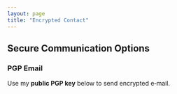 ```yaml
---
layout: page
title: "Encrypted Contact"
---
```


## Secure Communication Options

### PGP Email
Use my **public PGP key** below to send encrypted e‑mail.